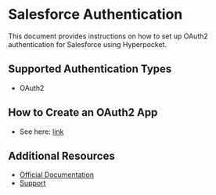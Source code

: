 # Salesforce Authentication

This document provides instructions on how to set up OAuth2 authentication for Salesforce using Hyperpocket.

## Supported Authentication Types

- OAuth2

## How to Create an OAuth2 App

- See here: [link](https://developer.salesforce.com/docs/atlas.en-us.api_rest.meta/api_rest/intro_oauth_and_connected_apps.htm)

## Additional Resources

- [Official Documentation](https://developer.salesforce.com/docs)
- [Support](https://help.salesforce.com) 